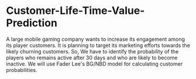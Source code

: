 # Customer-Life-Time-Value-Prediction
A large mobile gaming company wants to increase its engagement among its player customers. It is planning to target its marketing efforts towards the likely churning customers. So, We have to identify the probability of the players who remains active after 30 days and who are likely to become inactive. We will use Fader Lee's BG/NBD model for calculating customer probabilities.
